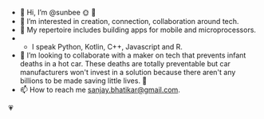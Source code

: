 - 👋 Hi, I’m @sunbee 🌞 🐝 
- 👀 I’m interested in creation, connection, collaboration around tech.
- 🌱 My repertoire includes building apps for mobile and microprocessors.
- - I speak Python, Kotlin, C++, Javascript and R.
- 💞️ I’m looking to collaborate with a maker on tech that prevents infant deaths in a hot car. These deaths are totally preventable but car manufacturers won't invest in a solution because there aren't any billions to be made saving little lives. :exploding_head:
- 📫 How to reach me sanjay.bhatikar@gmail.com.

💗

<!---
sunbee/sunbee is a ✨ special ✨ repository because its `README.md` (this file) appears on your GitHub profile.
You can click the Preview link to take a look at your changes.
--->
